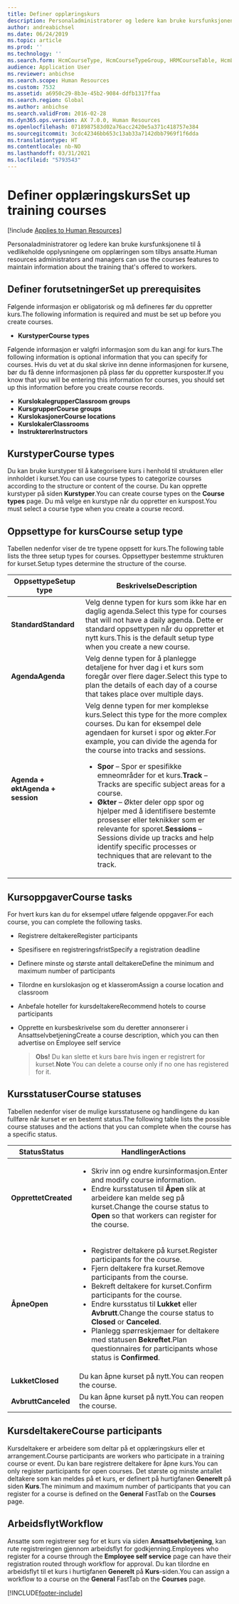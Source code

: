 ```yaml
---
title: Definer opplæringskurs
description: Personaladministratorer og ledere kan bruke kursfunksjonene til å vedlikeholde opplysningene om opplæringen som tilbys ansatte.
author: andreabichsel
ms.date: 06/24/2019
ms.topic: article
ms.prod: ''
ms.technology: ''
ms.search.form: HcmCourseType, HcmCourseTypeGroup, HRMCourseTable, HcmLearningWorkspace
audience: Application User
ms.reviewer: anbichse
ms.search.scope: Human Resources
ms.custom: 7532
ms.assetid: a6950c29-8b3e-45b2-9084-ddfb1317ffaa
ms.search.region: Global
ms.author: anbichse
ms.search.validFrom: 2016-02-28
ms.dyn365.ops.version: AX 7.0.0, Human Resources
ms.openlocfilehash: 0718987583d02a76acc2420e5a371c418757e384
ms.sourcegitcommit: 3cdc42346bb653c13ab33a7142dbb7969f1f6dda
ms.translationtype: HT
ms.contentlocale: nb-NO
ms.lasthandoff: 03/31/2021
ms.locfileid: "5793543"
---
```

# <a name="set-up-training-courses"></a><span data-ttu-id="d3375-103">Definer opplæringskurs</span><span class="sxs-lookup"><span data-stu-id="d3375-103">Set up training courses</span></span>

[!include [Applies to Human Resources](../includes/applies-to-hr.md)]

<span data-ttu-id="d3375-104">Personaladministratorer og ledere kan bruke kursfunksjonene til å vedlikeholde opplysningene om opplæringen som tilbys ansatte.</span><span class="sxs-lookup"><span data-stu-id="d3375-104">Human resources administrators and managers can use the courses features to maintain information about the training that's offered to workers.</span></span>

 <a name="set-up-prerequisites"></a><span data-ttu-id="d3375-105"> Definer forutsetninger</span><span class="sxs-lookup"><span data-stu-id="d3375-105">Set up prerequisites</span></span>
---------------------

<span data-ttu-id="d3375-106">Følgende informasjon er obligatorisk og må defineres før du oppretter kurs.</span><span class="sxs-lookup"><span data-stu-id="d3375-106">The following information is required and must be set up before you create courses.</span></span>
-   <span data-ttu-id="d3375-107">**Kurstyper**</span><span class="sxs-lookup"><span data-stu-id="d3375-107">**Course types**</span></span>

<span data-ttu-id="d3375-108">Følgende informasjon er valgfri informasjon som du kan angi for kurs.</span><span class="sxs-lookup"><span data-stu-id="d3375-108">The following information is optional information that you can specify for courses.</span></span> <span data-ttu-id="d3375-109">Hvis du vet at du skal skrive inn denne informasjonen for kursene, bør du få denne informasjonen på plass før du oppretter kursposter.</span><span class="sxs-lookup"><span data-stu-id="d3375-109">If you know that you will be entering this information for courses, you should set up this information before you create course records.</span></span>
-   <span data-ttu-id="d3375-110">**Kurslokalegrupper**</span><span class="sxs-lookup"><span data-stu-id="d3375-110">**Classroom groups**</span></span>
-   <span data-ttu-id="d3375-111">**Kursgrupper**</span><span class="sxs-lookup"><span data-stu-id="d3375-111">**Course groups**</span></span>
-   <span data-ttu-id="d3375-112">**Kurslokasjoner**</span><span class="sxs-lookup"><span data-stu-id="d3375-112">**Course locations**</span></span>
-   <span data-ttu-id="d3375-113">**Kurslokaler**</span><span class="sxs-lookup"><span data-stu-id="d3375-113">**Classrooms**</span></span>
-   <span data-ttu-id="d3375-114">**Instruktører**</span><span class="sxs-lookup"><span data-stu-id="d3375-114">**Instructors**</span></span>

## <a name="course-types"></a><span data-ttu-id="d3375-115">Kurstyper</span><span class="sxs-lookup"><span data-stu-id="d3375-115">Course types</span></span>
<span data-ttu-id="d3375-116">Du kan bruke kurstyper til å kategorisere kurs i henhold til strukturen eller innholdet i kurset.</span><span class="sxs-lookup"><span data-stu-id="d3375-116">You can use course types to categorize courses according to the structure or content of the course.</span></span> <span data-ttu-id="d3375-117">Du kan opprette kurstyper på siden **Kurstyper**.</span><span class="sxs-lookup"><span data-stu-id="d3375-117">You can create course types on the **Course types** page.</span></span> <span data-ttu-id="d3375-118">Du må velge en kurstype når du oppretter en kurspost.</span><span class="sxs-lookup"><span data-stu-id="d3375-118">You must select a course type when you create a course record.</span></span>

## <a name="course-setup-type"></a><span data-ttu-id="d3375-119">Oppsettype for kurs</span><span class="sxs-lookup"><span data-stu-id="d3375-119">Course setup type</span></span>
<span data-ttu-id="d3375-120">Tabellen nedenfor viser de tre typene oppsett for kurs.</span><span class="sxs-lookup"><span data-stu-id="d3375-120">The following table lists the three setup types for courses.</span></span> <span data-ttu-id="d3375-121">Oppsettyper bestemme strukturen for kurset.</span><span class="sxs-lookup"><span data-stu-id="d3375-121">Setup types determine the structure of the course.</span></span>

<table>
<thead>
<tr class="header">
<th><span data-ttu-id="d3375-122">Oppsettype</span><span class="sxs-lookup"><span data-stu-id="d3375-122">Setup type</span></span></th>
<th><span data-ttu-id="d3375-123">Beskrivelse</span><span class="sxs-lookup"><span data-stu-id="d3375-123">Description</span></span></th>
</tr>
</thead>
<tbody>
<tr class="odd">
<td><span data-ttu-id="d3375-124"><strong>Standard</strong></span><span class="sxs-lookup"><span data-stu-id="d3375-124"><strong>Standard</strong></span></span></td>
<td><span data-ttu-id="d3375-125">Velg denne typen for kurs som ikke har en daglig agenda.</span><span class="sxs-lookup"><span data-stu-id="d3375-125">Select this type for courses that will not have a daily agenda.</span></span> <span data-ttu-id="d3375-126">Dette er standard oppsettypen når du oppretter et nytt kurs.</span><span class="sxs-lookup"><span data-stu-id="d3375-126">This is the default setup type when you create a new course.</span></span></td>
</tr>
<tr class="even">
<td><span data-ttu-id="d3375-127"><strong>Agenda</strong></span><span class="sxs-lookup"><span data-stu-id="d3375-127"><strong>Agenda</strong></span></span></td>
<td><span data-ttu-id="d3375-128">Velg denne typen for å planlegge detaljene for hver dag i et kurs som foregår over flere dager.</span><span class="sxs-lookup"><span data-stu-id="d3375-128">Select this type to plan the details of each day of a course that takes place over multiple days.</span></span></td>
</tr>
<tr class="odd">
<td><span data-ttu-id="d3375-129"><strong>Agenda + økt</strong></span><span class="sxs-lookup"><span data-stu-id="d3375-129"><strong>Agenda + session</strong></span></span></td>
<td><span data-ttu-id="d3375-130">Velg denne typen for mer komplekse kurs.</span><span class="sxs-lookup"><span data-stu-id="d3375-130">Select this type for the more complex courses.</span></span> <span data-ttu-id="d3375-131">Du kan for eksempel dele agendaen for kurset i spor og økter.</span><span class="sxs-lookup"><span data-stu-id="d3375-131">For example, you can divide the agenda for the course into tracks and sessions.</span></span>
<ul>
<li><span data-ttu-id="d3375-132"><strong>Spor</strong> – Spor er spesifikke emneområder for et kurs.</span><span class="sxs-lookup"><span data-stu-id="d3375-132"><strong>Track</strong> – Tracks are specific subject areas for a course.</span></span></li>
<li><span data-ttu-id="d3375-133"><strong>Økter</strong> – Økter deler opp spor og hjelper med å identifisere bestemte prosesser eller teknikker som er relevante for sporet.</span><span class="sxs-lookup"><span data-stu-id="d3375-133"><strong>Sessions</strong> – Sessions divide up tracks and help identify specific processes or techniques that are relevant to the track.</span></span></li>
</ul></td>
</tr>
</tbody>
</table>

## <a name="course-tasks"></a><span data-ttu-id="d3375-134">Kursoppgaver</span><span class="sxs-lookup"><span data-stu-id="d3375-134">Course tasks</span></span>
<span data-ttu-id="d3375-135">For hvert kurs kan du for eksempel utføre følgende oppgaver.</span><span class="sxs-lookup"><span data-stu-id="d3375-135">For each course, you can complete the following tasks.</span></span>
- <span data-ttu-id="d3375-136">Registrere deltakere</span><span class="sxs-lookup"><span data-stu-id="d3375-136">Register participants</span></span>
- <span data-ttu-id="d3375-137">Spesifisere en registreringsfrist</span><span class="sxs-lookup"><span data-stu-id="d3375-137">Specify a registration deadline</span></span>
- <span data-ttu-id="d3375-138">Definere minste og største antall deltakere</span><span class="sxs-lookup"><span data-stu-id="d3375-138">Define the minimum and maximum number of participants</span></span>
- <span data-ttu-id="d3375-139">Tilordne en kurslokasjon og et klasserom</span><span class="sxs-lookup"><span data-stu-id="d3375-139">Assign a course location and classroom</span></span>
- <span data-ttu-id="d3375-140">Anbefale hoteller for kursdeltakere</span><span class="sxs-lookup"><span data-stu-id="d3375-140">Recommend hotels to course participants</span></span>
- <span data-ttu-id="d3375-141">Opprette en kursbeskrivelse som du deretter annonserer i Ansattselvbetjening</span><span class="sxs-lookup"><span data-stu-id="d3375-141">Create a course description, which you can then advertise on Employee self service</span></span>

  ><span data-ttu-id="d3375-142">**Obs!** Du kan slette et kurs bare hvis ingen er registrert for kurset.</span><span class="sxs-lookup"><span data-stu-id="d3375-142">**Note** You can delete a course only if no one has registered for it.</span></span> 

## <a name="course-statuses"></a><span data-ttu-id="d3375-143">Kursstatuser</span><span class="sxs-lookup"><span data-stu-id="d3375-143">Course statuses</span></span>
<span data-ttu-id="d3375-144">Tabellen nedenfor viser de mulige kursstatusene og handlingene du kan fullføre når kurset er en bestemt status.</span><span class="sxs-lookup"><span data-stu-id="d3375-144">The following table lists the possible course statuses and the actions that you can complete when the course has a specific status.</span></span>

<table>
<thead>
<tr class="header">
<th><span data-ttu-id="d3375-145">Status</span><span class="sxs-lookup"><span data-stu-id="d3375-145">Status</span></span></th>
<th><span data-ttu-id="d3375-146">Handlinger</span><span class="sxs-lookup"><span data-stu-id="d3375-146">Actions</span></span></th>
</tr>
</thead>
<tbody>
<tr class="odd">
<td><span data-ttu-id="d3375-147"><strong>Opprettet</strong></span><span class="sxs-lookup"><span data-stu-id="d3375-147"><strong>Created</strong></span></span></td>
<td><ul>
<li><span data-ttu-id="d3375-148">Skriv inn og endre kursinformasjon.</span><span class="sxs-lookup"><span data-stu-id="d3375-148">Enter and modify course information.</span></span></li>
<li><span data-ttu-id="d3375-149">Endre kursstatusen til <strong>Åpen</strong> slik at arbeidere kan melde seg på kurset.</span><span class="sxs-lookup"><span data-stu-id="d3375-149">Change the course status to <strong>Open</strong> so that workers can register for the course.</span></span></li>
</ul></td>
</tr>
<tr class="even">
<td><span data-ttu-id="d3375-150"><strong>Åpne</strong></span><span class="sxs-lookup"><span data-stu-id="d3375-150"><strong>Open</strong></span></span></td>
<td><ul>
<li><span data-ttu-id="d3375-151">Registrer deltakere på kurset.</span><span class="sxs-lookup"><span data-stu-id="d3375-151">Register participants for the course.</span></span></li>
<li><span data-ttu-id="d3375-152">Fjern deltakere fra kurset.</span><span class="sxs-lookup"><span data-stu-id="d3375-152">Remove participants from the course.</span></span></li>
<li><span data-ttu-id="d3375-153">Bekreft deltakere for kurset.</span><span class="sxs-lookup"><span data-stu-id="d3375-153">Confirm participants for the course.</span></span></li>
<li><span data-ttu-id="d3375-154">Endre kursstatus til<strong> Lukket</strong> eller <strong>Avbrutt</strong>.</span><span class="sxs-lookup"><span data-stu-id="d3375-154">Change the course status to <strong>Closed</strong> or <strong>Canceled</strong>.</span></span></li>
<li><span data-ttu-id="d3375-155">Planlegg spørreskjemaer for deltakere med statusen <strong>Bekreftet</strong>.</span><span class="sxs-lookup"><span data-stu-id="d3375-155">Plan questionnaires for participants whose status is <strong>Confirmed</strong>.</span></span></li>
</ul></td>
</tr>
<tr class="odd">
<td><span data-ttu-id="d3375-156"><strong>Lukket</strong></span><span class="sxs-lookup"><span data-stu-id="d3375-156"><strong>Closed</strong></span></span></td>
<td><span data-ttu-id="d3375-157">Du kan åpne kurset på nytt.</span><span class="sxs-lookup"><span data-stu-id="d3375-157">You can reopen the course.</span></span></td>
</tr>
<tr class="even">
<td><span data-ttu-id="d3375-158"><strong>Avbrutt</strong></span><span class="sxs-lookup"><span data-stu-id="d3375-158"><strong>Canceled</strong></span></span></td>
<td><span data-ttu-id="d3375-159">Du kan åpne kurset på nytt.</span><span class="sxs-lookup"><span data-stu-id="d3375-159">You can reopen the course.</span></span></td>
</tr>
</tbody>
</table>

## <a name="course-participants"></a><span data-ttu-id="d3375-160">Kursdeltakere</span><span class="sxs-lookup"><span data-stu-id="d3375-160">Course participants</span></span>
<span data-ttu-id="d3375-161">Kursdeltakere er arbeidere som deltar på et opplæringskurs eller et arrangement.</span><span class="sxs-lookup"><span data-stu-id="d3375-161">Course participants are workers who participate in a training course or event.</span></span> <span data-ttu-id="d3375-162">Du kan bare registrere deltakere for åpne kurs.</span><span class="sxs-lookup"><span data-stu-id="d3375-162">You can only register participants for open courses.</span></span> <span data-ttu-id="d3375-163">Det største og minste antallet deltakere som kan meldes på et kurs, er definert på hurtigfanen **Generelt** på siden **Kurs**.</span><span class="sxs-lookup"><span data-stu-id="d3375-163">The minimum and maximum number of participants that you can register for a course is defined on the **General** FastTab on the **Courses** page.</span></span>

<a name="workflow"></a><span data-ttu-id="d3375-164">Arbeidsflyt</span><span class="sxs-lookup"><span data-stu-id="d3375-164">Workflow</span></span>
--------

<span data-ttu-id="d3375-165">Ansatte som registrerer seg for et kurs via siden **Ansattselvbetjening**, kan rute registreringen gjennom arbeidsflyt for godkjenning.</span><span class="sxs-lookup"><span data-stu-id="d3375-165">Employees who register for a course through the **Employee self service** page can have their registration routed through workflow for approval.</span></span> <span data-ttu-id="d3375-166">Du kan tilordne en arbeidsflyt til et kurs i hurtigfanen **Generelt** på **Kurs**-siden.</span><span class="sxs-lookup"><span data-stu-id="d3375-166">You can assign a workflow to a course on the **General** FastTab on the **Courses** page.</span></span>







[!INCLUDE[footer-include](../includes/footer-banner.md)]